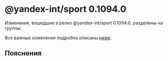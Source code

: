 # @yandex-int/sport 0.1094.0

<!-- ЧЕЛОВЕЧЕСКОЕ ВСТУПЛЕНИЕ -->

Изменения, вошедшие в релиз @yandex-int/sport 0.1094.0, разделены на группы:

Все важные изменения подробно описаны [ниже](#Пояснения).

## Пояснения

